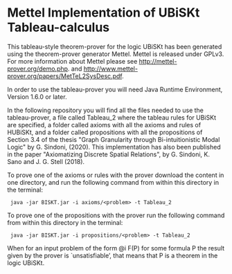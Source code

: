 # Mettel Implementation of UBiSKt Tableau-calculus
This tableau-style theorem-prover for the logic UBiSKt has been generated using the theorem-prover generator Mettel. Mettel is released under GPLv3. For more information about Mettel please see http://mettel-prover.org/demo.php. and http://www.mettel-prover.org/papers/MetTeL2SysDesc.pdf. 

In order to use the tableau-prover you will need Java Runtime Environment, Version 1.6.0 or later. 

In the following repository you will find all the files needed to use the tableau-prover, a file called Tableau_2 where the tableau rules for UBiSKt are specified, a folder called axioms with all the axioms and rules of HUBiSKt, and a folder called propositions with all the propositions of Section 3.4 of the thesis "Graph Granularity through Bi-intuitionistic Modal Logic" by G. Sindoni, (2020).
This implementation has also been published in the paper "Axiomatizing Discrete Spatial Relations", by G. Sindoni, K. Sano and J. G. Stell (2018).

To prove one of the axioms or rules with the prover download the content in one directory, and run the following command from within this directory in the terminal:

```
 java -jar BISKT.jar -i axioms/<problem> -t Tableau_2
```

To prove one of the propositions with the prover run the following command from within this directory in the terminal:
   
```
 java -jar BISKT.jar -i propositions/<problem> -t Tableau_2
```


When for an input problem of the form @i F(P) for some formula P the result given by the prover is `unsatisfiable’, that means that P is a theorem in the logic UBiSKt. 


